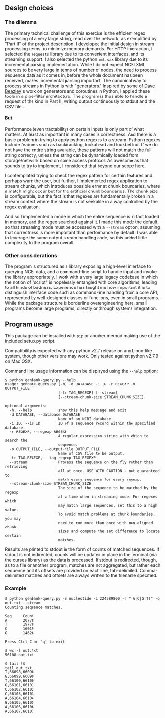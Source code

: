 ## Design choices

### The dilemma
The primary technical challenge of this exercise is the efficient regex processing of a very large string, read over the network, as exemplified by "Part II" of the project description. I developed the initial design in stream processing terms, to minimize memory demands. For HTTP interaction, I selected the `requests` library due to its convenient interfaces, and its streaming support. I also selected the python `xml.sax` library due to its incremental parsing implementation. While I do not expect NCBI XML sources to be very large in terms of number of nodes, the need to process sequence data as it comes in, before the whole document has been received, makes incremental parsing important. The canonical way to process streams in Python is with "generators." Inspired by some of [Dave Beazley](http://www.dabeaz.com/)'s work on generators and coroutines in Python, I applied these tools in a pipe-filter architecture. The program is thus able to handle a request of the kind in Part II, writing output continuously to stdout and the CSV file...

#### But

Performance (even tractability) on certain inputs is only part of what matters. At least as important in many cases is correctness. And there is a basic problem in trying to apply python regexes to a stream. Python regexes include features such as backtracking, lookahead and lookbehind. If we do not have the entire string available, these patterns will not match the full string correctly, unless the string can be dynamically loaded from storage/network based on some access protocol. As awesome as that sounds to try to implement, I considered that beyond our scope here.

I contemplated trying to check the regex pattern for certain features and perhaps warn the user, but further, I implemented regex application to stream chunks, which introduces possible error at chunk boundaries, where a match might occur but for the artificial chunk boundaries. The chunk size is configurable, but the fact is that regexes are fundamentally broken in a stream context where the stream is not seekable in a way controlled by the regex evaluation.

And so I implemented a mode in which the entire sequence is in fact loaded in memory, and the regex searched against it. I made this mode the default, so that streaming mode must be accessed with a `--stream` option, assuming that correctness is more important than performance by default. I was able to leverage the same output stream handling code, so this added little complexity to the program overall.

### Other considerations

The program is structured as a library exposing a high-level interface to querying NCBI data, and a command-line script to handle input and invoke the library appropriately. I work with a very large legacy codebase in which the notion of "script" is hopelessly entangled with core algorithms, leading to all kinds of badness. Experience has taught me how important it is to distinguish interface code such as command-line handling from a core API, represented by well-designed classes or functions, even in small programs. While the package structure is borderline overengineering here, small programs become large programs, directly or through systems integration.

## Program usage

This package can be installed with `pip` or another method making use of the included setup.py script.

Compatibility is expected with any python v2.7 release on any Linux-like system, though other versions may work. 
Only tested against python v2.7.9 on Mac OSX.

Command line usage information can be displayed using the `--help` option:

    $ python genbank-query.py --help
    usage: genbank-query.py [-h] -d DATABASE -i ID -r REGEXP -o OUTPUT_FILE
                            [-tr TAG_REGEXP] [--stream]
                            [--stream-chunk-size STREAM_CHUNK_SIZE]
    
    optional arguments:
      -h, --help            show this help message and exit
      -d DATABASE, --database DATABASE
                            Name of an NCBI database.
      -i ID, --id ID        ID of a sequence record within the specified database.
      -r REGEXP, --regexp REGEXP
                            A regular expression string with which to search the
                            sequence.
      -o OUTPUT_FILE, --output-file OUTPUT_FILE
                            Name of CSV file to be output.
      -tr TAG_REGEXP, --tag-regexp TAG_REGEXP
      --stream              Process the sequence on the fly rather than retrieving
                            all at once. USE WITH CAUTION - not guaranteed to
                            match every sequence for every regexp.
      --stream-chunk-size STREAM_CHUNK_SIZE
                            The size of the sequence to be matched by the regexp
                            at a time when in streaming mode. For regexes which
                            may match large sequences, set this to a high value.
                            To avoid match problems at chunk boundaries, you may
                            need to run more than once with non-aligned chunk
                            sizes and compute the set difference to locate certain
                            matches.

Results are printed to stdout in the form of counts of matched sequences. If stdout is not redirected,
counts will be updated in place in the terminal (via the curses library) as the data is processed. 
If stdout is redirected, though, as to a file or another program, matches are not aggregated, but rather 
each sequence and its offsets are provided on each line, tab-delimited. Comma-delimited matches 
and offsets are always written to the filename specified.

### Example

    $ python genbank-query.py -d nucleotide -i 224589800 -r "(A|C|G|T)" -o out.txt --stream
    Counting sequence matches.

    Seq     Count
    A       20778
    T       19778
    C       16019
    G       14626
    
    Press Ctrl-C or 'q' to exit.

    $ wc -l out.txt                                                                                       
    56108 out.txt                                                                                                        
    
    $ tail !$                                                                                             
    tail out.txt                                                                                                            
    T,66098,66098                                                                                                           
    G,66099,66099                                                                                                           
    T,66100,66100                                                                                                           
    G,66101,66101                                                                                                           
    C,66102,66102                                                                                                          
    C,66103,66103                                                                                                           
    A,66104,66104                                                                                                           
    G,66105,66105                                                                                                           
    A,66106,66106                                                                                                           
    A,66107,66107          


